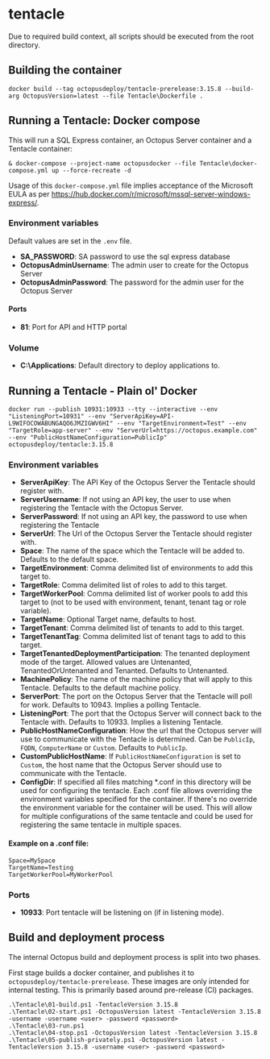 # tentacle

Due to required build context, all scripts should be executed from the root directory.

## Building the container

```plaintext
docker build --tag octopusdeploy/tentacle-prerelease:3.15.8 --build-arg OctopusVersion=latest --file Tentacle\Dockerfile .
```

## Running a Tentacle: Docker compose

This will run a SQL Express container, an Octopus Server container and a Tentacle container:

```plaintext
& docker-compose --project-name octopusdocker --file Tentacle\docker-compose.yml up --force-recreate -d
```

Usage of this `docker-compose.yml` file implies acceptance of the Microsoft EULA as per https://hub.docker.com/r/microsoft/mssql-server-windows-express/.

### Environment variables

Default values are set in the `.env` file.

- **SA_PASSWORD**: SA password to use the sql express database
- **OctopusAdminUsername**: The admin user to create for the Octopus Server
- **OctopusAdminPassword**: The password for the admin user for the Octopus Server

#### Ports

- **81**: Port for API and HTTP portal

### Volume

- **C:\Applications**: Default directory to deploy applications to.

## Running a Tentacle - Plain ol' Docker

```plaintext
docker run --publish 10931:10933 --tty --interactive --env "ListeningPort=10931" --env "ServerApiKey=API-L9WIFOCOWABUNGAQO6JMZIGWV6HI" --env "TargetEnvironment=Test" --env "TargetRole=app-server" --env "ServerUrl=https://octopus.example.com"  --env "PublicHostNameConfiguration=PublicIp" octopusdeploy/tentacle:3.15.8
```

### Environment variables

- **ServerApiKey**: The API Key of the Octopus Server the Tentacle should register with.
- **ServerUsername**: If not using an API key, the user to use when registering the Tentacle with the Octopus Server.
- **ServerPassword**: If not using an API key, the password to use when registering the Tentacle
- **ServerUrl**: The Url of the Octopus Server the Tentacle should register with.
- **Space**: The name of the space which the Tentacle will be added to. Defaults to the default space.
- **TargetEnvironment**: Comma delimited list of environments to add this target to.
- **TargetRole**: Comma delimited list of roles to add to this target.
- **TargetWorkerPool**: Comma delimited list of worker pools to add this target to (not to be used with environment, tenant, tenant tag or role variable).
- **TargetName**: Optional Target name, defaults to host.
- **TargetTenant**: Comma delimited list of tenants to add to this target.
- **TargetTenantTag**: Comma delimited list of tenant tags to add to this target.
- **TargetTenantedDeploymentParticipation**: The tenanted deployment mode of the target. Allowed values are Untenanted, TenantedOrUntenanted and Tenanted. Defaults to Untenanted.
- **MachinePolicy**: The name of the machine policy that will apply to this Tentacle. Defaults to the default machine policy.
- **ServerPort**: The port on the Octopus Server that the Tentacle will poll for work. Defaults to 10943. Implies a polling Tentacle.
- **ListeningPort**: The port that the Octopus Server will connect back to the Tentacle with. Defaults to 10933. Implies a listening Tentacle.
- **PublicHostNameConfiguration**: How the url that the Octopus server will use to communicate with the Tentacle is determined. Can be `PublicIp`, `FQDN`, `ComputerName` or `Custom`. Defaults to `PublicIp`.
- **CustomPublicHostName**: If `PublicHostNameConfiguration` is set to `Custom`, the host name that the Octopus Server should use to communicate with the Tentacle.
- **ConfigDir**: If specified all files matching *.conf in this directory will be used for configuring the tentacle. Each .conf file allows overriding the environment variables specified for the container. If there's no override the environment variable for the container will be used. This will allow for multiple configurations of the same tentacle and could be used for registering the same tentacle in multiple spaces.

#### Example on a .conf file:
```
Space=MySpace
TargetName=Testing
TargetWorkerPool=MyWorkerPool
```


### Ports

- **10933**: Port tentacle will be listening on (if in listening mode).

## Build and deployment process

The internal Octopus build and deployment process is split into two phases.

First stage builds a docker container, and publishes it to `octopusdeploy/tentacle-prerelease`. These images are only intended for internal testing. This is primarily based around pre-release (CI) packages.

```plaintext
.\Tentacle\01-build.ps1 -TentacleVersion 3.15.8
.\Tentacle\02-start.ps1 -OctopusVersion latest -TentacleVersion 3.15.8 -username -username <user> -password <password>
.\Tentacle\03-run.ps1
.\Tentacle\04-stop.ps1 -OctopusVersion latest -TentacleVersion 3.15.8
.\Tentacle\05-publish-privately.ps1 -OctopusVersion latest -TentacleVersion 3.15.8 -username <user> -password <password>
```
